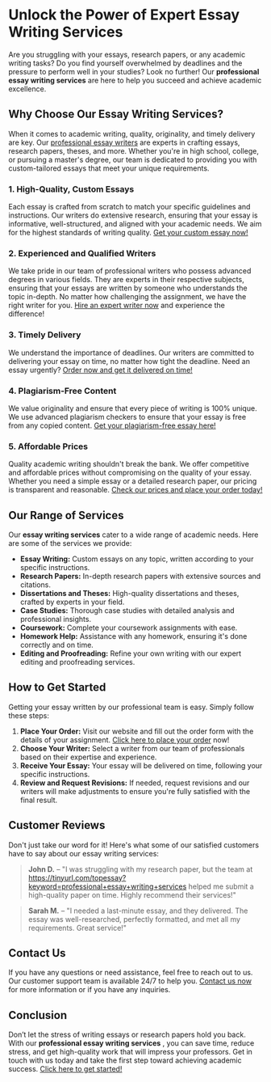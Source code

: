 # Unlock the Power of Expert Essay Writing Services

Are you struggling with your essays, research papers, or any academic writing tasks? Do you find yourself overwhelmed by deadlines and the pressure to perform well in your studies? Look no further! Our **professional essay writing services** are here to help you succeed and achieve academic excellence.

## Why Choose Our Essay Writing Services?

When it comes to academic writing, quality, originality, and timely delivery are key. Our [professional essay writers](https://tinyurl.com/topessay?keyword=professional+essay+writing+services) are experts in crafting essays, research papers, theses, and more. Whether you're in high school, college, or pursuing a master's degree, our team is dedicated to providing you with custom-tailored essays that meet your unique requirements.

### 1. High-Quality, Custom Essays

Each essay is crafted from scratch to match your specific guidelines and instructions. Our writers do extensive research, ensuring that your essay is informative, well-structured, and aligned with your academic needs. We aim for the highest standards of writing quality. [Get your custom essay now!](https://tinyurl.com/topessay?keyword=professional+essay+writing+services)

### 2. Experienced and Qualified Writers

We take pride in our team of professional writers who possess advanced degrees in various fields. They are experts in their respective subjects, ensuring that your essays are written by someone who understands the topic in-depth. No matter how challenging the assignment, we have the right writer for you. [Hire an expert writer now](https://tinyurl.com/topessay?keyword=professional+essay+writing+services) and experience the difference!

### 3. Timely Delivery

We understand the importance of deadlines. Our writers are committed to delivering your essay on time, no matter how tight the deadline. Need an essay urgently? [Order now and get it delivered on time!](https://tinyurl.com/topessay?keyword=professional+essay+writing+services)

### 4. Plagiarism-Free Content

We value originality and ensure that every piece of writing is 100% unique. We use advanced plagiarism checkers to ensure that your essay is free from any copied content. [Get your plagiarism-free essay here!](https://tinyurl.com/topessay?keyword=professional+essay+writing+services)

### 5. Affordable Prices

Quality academic writing shouldn't break the bank. We offer competitive and affordable prices without compromising on the quality of your essay. Whether you need a simple essay or a detailed research paper, our pricing is transparent and reasonable. [Check our prices and place your order today!](https://tinyurl.com/topessay?keyword=professional+essay+writing+services)

## Our Range of Services

Our **essay writing services** cater to a wide range of academic needs. Here are some of the services we provide:

- **Essay Writing:** Custom essays on any topic, written according to your specific instructions.
- **Research Papers:** In-depth research papers with extensive sources and citations.
- **Dissertations and Theses:** High-quality dissertations and theses, crafted by experts in your field.
- **Case Studies:** Thorough case studies with detailed analysis and professional insights.
- **Coursework:** Complete your coursework assignments with ease.
- **Homework Help:** Assistance with any homework, ensuring it's done correctly and on time.
- **Editing and Proofreading:** Refine your own writing with our expert editing and proofreading services.

## How to Get Started

Getting your essay written by our professional team is easy. Simply follow these steps:

1. **Place Your Order:** Visit our website and fill out the order form with the details of your assignment. [Click here to place your order](https://tinyurl.com/topessay?keyword=professional+essay+writing+services) now!
2. **Choose Your Writer:** Select a writer from our team of professionals based on their expertise and experience.
3. **Receive Your Essay:** Your essay will be delivered on time, following your specific instructions.
4. **Review and Request Revisions:** If needed, request revisions and our writers will make adjustments to ensure you're fully satisfied with the final result.

## Customer Reviews

Don't just take our word for it! Here's what some of our satisfied customers have to say about our essay writing services:

> **John D.** – "I was struggling with my research paper, but the team at https://tinyurl.com/topessay?keyword=professional+essay+writing+services helped me submit a high-quality paper on time. Highly recommend their services!"

> **Sarah M.** – "I needed a last-minute essay, and they delivered. The essay was well-researched, perfectly formatted, and met all my requirements. Great service!"

## Contact Us

If you have any questions or need assistance, feel free to reach out to us. Our customer support team is available 24/7 to help you. [Contact us now](https://tinyurl.com/topessay?keyword=professional+essay+writing+services) for more information or if you have any inquiries.

## Conclusion

Don’t let the stress of writing essays or research papers hold you back. With our **professional essay writing services** , you can save time, reduce stress, and get high-quality work that will impress your professors. Get in touch with us today and take the first step toward achieving academic success. [Click here to get started!](https://tinyurl.com/topessay?keyword=professional+essay+writing+services)
